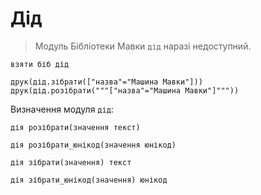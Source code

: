 # Дід

> Модуль Бібліотеки Мавки `дід` наразі недоступний.

```мавка
взяти біб дід

друк(дід.зібрати(["назва"="Машина Мавки"]))
друк(дід.розібрати("""["назва"="Машина Мавки"]"""))
```

Визначення модуля `дід`:

```мавка
дія розібрати(значення текст)
```

```мавка
дія розібрати_юнікод(значення юнікод)
```

```мавка
дія зібрати(значення) текст
```

```мавка
дія зібрати_юнікод(значення) юнікод
```